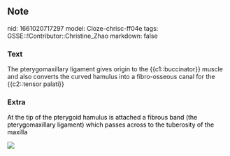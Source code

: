 ## Note
nid: 1661020717297
model: Cloze-chrisc-ff04e
tags: GSSE::!Contributor::Christine_Zhao
markdown: false

### Text
<div>
  <div>
    <div>
      The pterygomaxillary ligament gives origin to the
      {{c1::buccinator}} muscle and also converts the curved
      hamulus into a fibro-osseous canal for the {{c2::tensor
      palati}}
    </div>
  </div>
</div>

### Extra
<span style="color: rgb(0, 0, 1);">At the</span> <span style= 
"color: rgb(0, 0, 1);">tip of the pterygoid hamulus is</span>
<span style="color: rgb(0, 0, 1);">attached a fibrous</span>
<span style="color: rgb(0, 0, 1);">band</span> <span style="color: 
 rgb(0, 0, 1);">(the</span> <span style="color: rgb(0, 0,
1);">pterygomaxillary ligament)</span> <span style="color: rgb(0, 
 0, 1);">which passes across to the</span> <span style="color: 
 rgb(0, 0, 1);">tuberosity</span> <span style="color: rgb(0, 0,
1);">of</span> <span style="color: rgb(0, 0, 1);">the
maxilla</span>
<div><img src=
"Screen%20Shot%202021-08-01%20at%2010.10.47%20am.png"></div>
